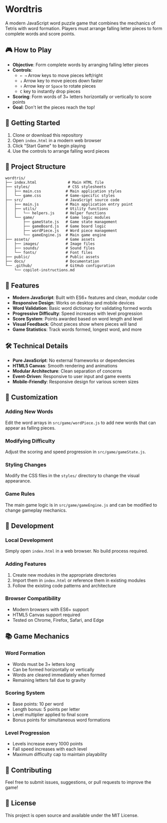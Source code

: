 # Wordtris

A modern JavaScript word puzzle game that combines the mechanics of Tetris with word formation. Players must arrange falling letter pieces to form complete words and score points.

## 🎮 How to Play

- **Objective**: Form complete words by arranging falling letter pieces
- **Controls**:
  - `← →` Arrow keys to move pieces left/right
  - `↓` Arrow key to move pieces down faster
  - `↑` Arrow key or `Space` to rotate pieces
  - `C` key to instantly drop pieces
- **Scoring**: Form words of 3+ letters horizontally or vertically to score points
- **Goal**: Don't let the pieces reach the top!

## 🚀 Getting Started

1. Clone or download this repository
2. Open `index.html` in a modern web browser
3. Click "Start Game" to begin playing
4. Use the controls to arrange falling word pieces

## 📁 Project Structure

```
wordtris/
├── index.html              # Main HTML file
├── styles/                 # CSS stylesheets
│   ├── main.css           # Main application styles
│   └── game.css           # Game-specific styles
├── src/                   # JavaScript source code
│   ├── main.js            # Main application entry point
│   ├── utils/             # Utility functions
│   │   └── helpers.js     # Helper functions
│   └── game/              # Game logic modules
│       ├── gameState.js   # Game state management
│       ├── gameBoard.js   # Game board logic
│       ├── wordPiece.js   # Word piece management
│       └── gameEngine.js  # Main game engine
├── assets/                # Game assets
│   ├── images/            # Image files
│   ├── sounds/            # Sound files
│   └── fonts/             # Font files
├── public/                # Public assets
├── docs/                  # Documentation
└── .github/               # GitHub configuration
    └── copilot-instructions.md
```

## 🎯 Features

- **Modern JavaScript**: Built with ES6+ features and clean, modular code
- **Responsive Design**: Works on desktop and mobile devices
- **Word Validation**: Basic word dictionary for validating formed words
- **Progressive Difficulty**: Speed increases with level progression
- **Score System**: Points awarded based on word length and level
- **Visual Feedback**: Ghost pieces show where pieces will land
- **Game Statistics**: Track words formed, longest word, and more

## 🛠️ Technical Details

- **Pure JavaScript**: No external frameworks or dependencies
- **HTML5 Canvas**: Smooth rendering and animations
- **Modular Architecture**: Clean separation of concerns
- **Event-Driven**: Responsive to user input and game events
- **Mobile-Friendly**: Responsive design for various screen sizes

## 🎨 Customization

### Adding New Words
Edit the word arrays in `src/game/wordPiece.js` to add new words that can appear as falling pieces.

### Modifying Difficulty
Adjust the scoring and speed progression in `src/game/gameState.js`.

### Styling Changes
Modify the CSS files in the `styles/` directory to change the visual appearance.

### Game Rules
The main game logic is in `src/game/gameEngine.js` and can be modified to change gameplay mechanics.

## 🔧 Development

### Local Development
Simply open `index.html` in a web browser. No build process required.

### Adding Features
1. Create new modules in the appropriate directories
2. Import them in `index.html` or reference them in existing modules
3. Follow the existing code patterns and architecture

### Browser Compatibility
- Modern browsers with ES6+ support
- HTML5 Canvas support required
- Tested on Chrome, Firefox, Safari, and Edge

## 📚 Game Mechanics

### Word Formation
- Words must be 3+ letters long
- Can be formed horizontally or vertically
- Words are cleared immediately when formed
- Remaining letters fall due to gravity

### Scoring System
- Base points: 10 per word
- Length bonus: 5 points per letter
- Level multiplier applied to final score
- Bonus points for simultaneous word formations

### Level Progression
- Levels increase every 1000 points
- Fall speed increases with each level
- Maximum difficulty cap to maintain playability

## 🤝 Contributing

Feel free to submit issues, suggestions, or pull requests to improve the game!

## 📄 License

This project is open source and available under the MIT License.